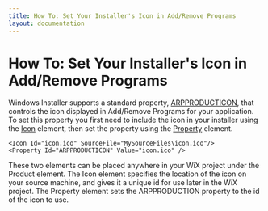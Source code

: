 ```yaml
---
title: How To: Set Your Installer's Icon in Add/Remove Programs
layout: documentation
---
```

# How To: Set Your Installer's Icon in Add/Remove Programs

Windows Installer supports a standard property, [ARPPRODUCTICON][1], that controls the icon displayed in Add/Remove Programs for your application. To set this property you first need to include the icon in your installer using the [Icon](~/xsd/wix/icon.html) element, then set the property using the [Property](~/xsd/wix/property.html) element.

    <Icon Id="icon.ico" SourceFile="MySourceFiles\icon.ico"/>
    <Property Id="ARPPRODUCTICON" Value="icon.ico" />

These two elements can be placed anywhere in your WiX project under the Product element. The Icon element specifies the location of the icon on your source machine, and gives it a unique id for use later in the WiX project. The Property element sets the ARPPRODUCTION property to the id of the icon to use.

[1]: http://msdn.microsoft.com/library/aa367593.aspx
